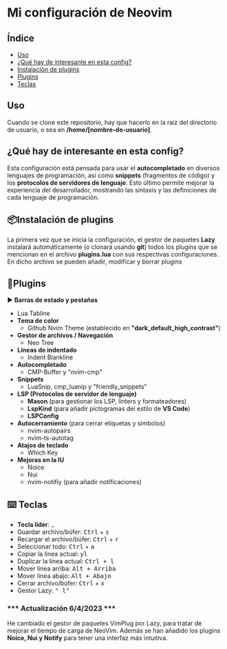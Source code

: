 # Mi configuración de Neovim

## Índice

+ [Uso](#uso)
+ [¿Qué hay de interesante en esta config?](#que-hay)
+ [Instalación de plugins](#instalacion-plugins)
+ [Plugins](#plugins)
+ [Teclas](#teclas)

## Uso <a name="uso"/>

Cuando se clone este repositorio, hay que hacerlo en la raíz del directorio de usuario, o sea en **/home/[nombre-de-usuario]**.

## ¿Qué hay de interesante en esta config? <a name="que-hay"/>

Esta configuración está pensada para usar el **autocompletado** en diversos lenguajes de programación, así como **snippets** (fragmentos de código) y los **protocolos de servidores de lenguaje**. Esto último permite mejorar la experiencia del desarrollador, mostrando las sintaxis y las definiciones de cada lenguaje de programación.

## 📦Instalación de plugins <a name="instalacion-plugins"/>

La primera vez que se inicia la configuración, el gestor de paquetes **Lazy** instalará automáticamente (o clonará usando **git**) todos los plugins que se mencionan en el archivo **plugins.lua** con sus respectivas configuraciones. En dicho archivo se pueden añadir, modificar y borrar plugins

## 🔌Plugins <a name="plugins"/>

▶️ **Barras de estado y pestañas**
  + Lua Tabline
+ **Tema de color**
  + Github Nvim Theme (establecido en **"dark_default_high_contrast"**)
+ **Gestor de archivos / Navegación**
  + Neo Tree
+ **Líneas de indentado**
  + Indent Blankline
+ **Autocompletado**
  + CMP-Buffer y "nvim-cmp"
+ **Snippets**
  + LuaSnip, cmp_luanip y "friendly_snippets"
+ **LSP (Protocolos de servidor de lenguaje)**
  + **Mason** (para gestionar los LSP, linters y formateadores)
  + **LspKind** (para añadir pictogramas del estilo de **VS Code**)
  + **LSPConfig**
+ **Autocerramiento** (para cerrar etiquetas y símbolos)
  + nvim-autopairs
  + nvim-ts-autotag
+ **Atajos de teclado**
  + Which Key
+ **Mejoras en la IU**
  + Noice
  + Nui
  + nvim-notifiy (para añadir notificaciones)

## ⌨️ Teclas <a name="teclas"/>

+ **Tecla líder**: <kbd>,</kbd>
+ Guardar archivo/búfer: <kbd>Ctrl</kbd> + <kbd>s</kbd>
+ Recargar el archivo/búfer: <kbd>Ctrl</kbd> + <kbd>r</kbd>
+ Seleccionar todo: <kbd>Ctrl</kbd> + <kbd>a</kbd>
+ Copiar la línea actual: <kbd>yl</kbd>
+ Duplicar la línea actual: <kbd>Ctrl + l</kbd>
+ Mover línea arriba: <kbd>Alt + Arriba</kbd>
+ Mover línea abajo: <kbd>Alt + Abajo</kbd>
+ Cerrar archivo/búfer: <kbd>Ctrl</kbd> + <kbd>x</kbd>
+ Gestor Lazy: <kbd>"<Leader> l"</kbd>

### *** Actualización 6/4/2023 ***

He cambiado el gestor de paquetes VimPlug por Lazy, para tratar de mejorar el tiempo de carga de NeoVim. Además se han añadido los plugins **Noice, Nui y Notify** para tener una interfaz más intuitiva.

